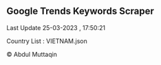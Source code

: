 

## Google Trends Keywords Scraper 
 
Last Update 25-03-2023 , 17:50:21

Country List :
VIETNAM.json



© Abdul Muttaqin 
